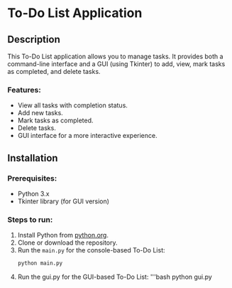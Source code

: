 # To-Do List Application

## Description

This To-Do List application allows you to manage tasks. It provides both a command-line interface and a GUI (using Tkinter) to add, view, mark tasks as completed, and delete tasks.

### Features:
- View all tasks with completion status.
- Add new tasks.
- Mark tasks as completed.
- Delete tasks.
- GUI interface for a more interactive experience.

## Installation

### Prerequisites:
- Python 3.x
- Tkinter library (for GUI version)

### Steps to run:
1. Install Python from [python.org](https://www.python.org/downloads/).
2. Clone or download the repository.
3. Run the `main.py` for the console-based To-Do List:
   ```bash
   python main.py
4. Run the gui.py for the GUI-based To-Do List:
   '''bash
   python gui.py
